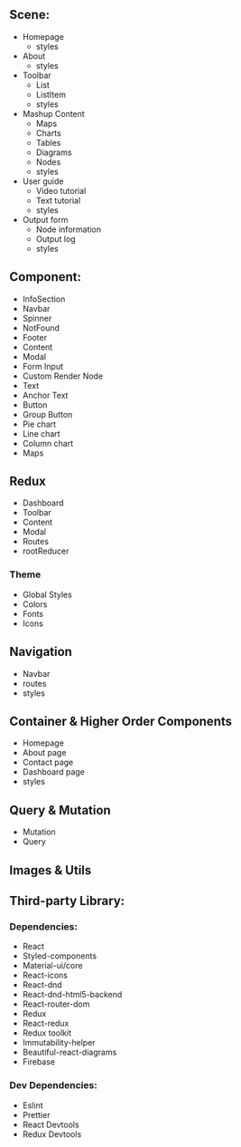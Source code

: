 ## Scene:

- Homepage
  - styles
- About
  - styles
- Toolbar
  - List
  - ListItem
  - styles
- Mashup Content
  - Maps
  - Charts
  - Tables
  - Diagrams
  - Nodes
  - styles
- User guide
  - Video tutorial
  - Text tutorial
  - styles
- Output form
  - Node information
  - Output log
  - styles

## Component:

- InfoSection
- Navbar
- Spinner
- NotFound
- Footer
- Content
- Modal
- Form Input
- Custom Render Node
- Text
- Anchor Text
- Button
- Group Button
- Pie chart
- Line chart
- Column chart
- Maps

## Redux

- Dashboard
- Toolbar
- Content
- Modal
- Routes
- rootReducer

### Theme

- Global Styles
- Colors
- Fonts
- Icons

## Navigation

- Navbar
- routes
- styles

## Container & Higher Order Components

- Homepage
- About page
- Contact page
- Dashboard page
- styles

## Query & Mutation

- Mutation
- Query

## Images & Utils

## Third-party Library:

### Dependencies:

- React
- Styled-components
- Material-ui/core
- React-icons
- React-dnd
- React-dnd-html5-backend
- React-router-dom
- Redux
- React-redux
- Redux toolkit
- Immutability-helper
- Beautiful-react-diagrams
- Firebase

### Dev Dependencies:

- Eslint
- Prettier
- React Devtools
- Redux Devtools
